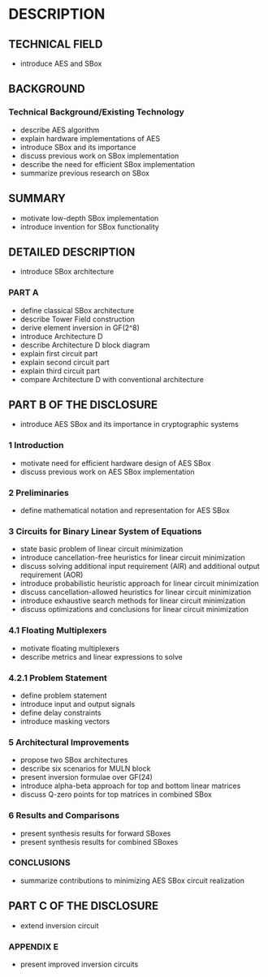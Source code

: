 # DESCRIPTION

## TECHNICAL FIELD

- introduce AES and SBox

## BACKGROUND

### Technical Background/Existing Technology

- describe AES algorithm
- explain hardware implementations of AES
- introduce SBox and its importance
- discuss previous work on SBox implementation
- describe the need for efficient SBox implementation
- summarize previous research on SBox

## SUMMARY

- motivate low-depth SBox implementation
- introduce invention for SBox functionality

## DETAILED DESCRIPTION

- introduce SBox architecture

### PART A

- define classical SBox architecture
- describe Tower Field construction
- derive element inversion in GF(2^8)
- introduce Architecture D
- describe Architecture D block diagram
- explain first circuit part
- explain second circuit part
- explain third circuit part
- compare Architecture D with conventional architecture

## PART B OF THE DISCLOSURE

- introduce AES SBox and its importance in cryptographic systems

### 1 Introduction

- motivate need for efficient hardware design of AES SBox
- discuss previous work on AES SBox implementation

### 2 Preliminaries

- define mathematical notation and representation for AES SBox

### 3 Circuits for Binary Linear System of Equations

- state basic problem of linear circuit minimization
- introduce cancellation-free heuristics for linear circuit minimization
- discuss solving additional input requirement (AIR) and additional output requirement (AOR)
- introduce probabilistic heuristic approach for linear circuit minimization
- discuss cancellation-allowed heuristics for linear circuit minimization
- introduce exhaustive search methods for linear circuit minimization
- discuss optimizations and conclusions for linear circuit minimization

### 4.1 Floating Multiplexers

- motivate floating multiplexers
- describe metrics and linear expressions to solve

### 4.2.1 Problem Statement

- define problem statement
- introduce input and output signals
- define delay constraints
- introduce masking vectors

### 5 Architectural Improvements

- propose two SBox architectures
- describe six scenarios for MULN block
- present inversion formulae over GF(24)
- introduce alpha-beta approach for top and bottom linear matrices
- discuss Q-zero points for top matrices in combined SBox

### 6 Results and Comparisons

- present synthesis results for forward SBoxes
- present synthesis results for combined SBoxes

### CONCLUSIONS

- summarize contributions to minimizing AES SBox circuit realization

## PART C OF THE DISCLOSURE

- extend inversion circuit

### APPENDIX E

- present improved inversion circuits

